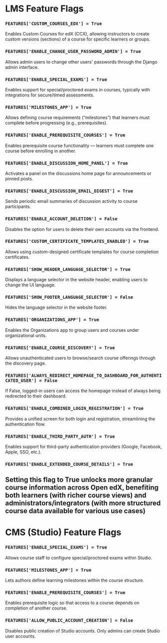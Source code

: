 # LMS Feature Flags

### `FEATURES['CUSTOM_COURSES_EDX'] = True`
Enables Custom Courses for edX (CCX), allowing instructors to create custom versions (sections) of a course for specific learners or groups.

### `FEATURES['ENABLE_CHANGE_USER_PASSWORD_ADMIN'] = True`
Allows admin users to change other users' passwords through the Django admin interface.

### `FEATURES['ENABLE_SPECIAL_EXAMS'] = True`
Enables support for special/proctored exams in courses, typically with integrations for secure/timed assessments.

### `FEATURES['MILESTONES_APP'] = True`
Allows defining course requirements (“milestones”) that learners must complete before progressing (e.g., prerequisites).

### `FEATURES['ENABLE_PREREQUISITE_COURSES'] = True`
Enables prerequisite course functionality — learners must complete one course before enrolling in another.

### `FEATURES['ENABLE_DISCUSSION_HOME_PANEL'] = True`
Activates a panel on the discussions home page for announcements or pinned posts.

### `FEATURES['ENABLE_DISCUSSION_EMAIL_DIGEST'] = True`
Sends periodic email summaries of discussion activity to course participants.

### `FEATURES['ENABLE_ACCOUNT_DELETION'] = False`
Disables the option for users to delete their own accounts via the frontend.

### `FEATURES['CUSTOM_CERTIFICATE_TEMPLATES_ENABLED'] = True`
Allows using custom-designed certificate templates for course completion certificates.

### `FEATURES['SHOW_HEADER_LANGUAGE_SELECTOR'] = True`
Displays a language selector in the website header, enabling users to change the UI language.

### `FEATURES['SHOW_FOOTER_LANGUAGE_SELECTOR'] = False`
Hides the language selector in the website footer.

### `FEATURES['ORGANIZATIONS_APP'] = True`
Enables the Organizations app to group users and courses under organizational units.

### `FEATURES['ENABLE_COURSE_DISCOVERY'] = True`
Allows unauthenticated users to browse/search course offerings through the discovery page.

### `FEATURES['ALWAYS_REDIRECT_HOMEPAGE_TO_DASHBOARD_FOR_AUTHENTICATED_USER'] = False`
If False, logged-in users can access the homepage instead of always being redirected to their dashboard.

### `FEATURES['ENABLE_COMBINED_LOGIN_REGISTRATION'] = True`
Provides a unified screen for both login and registration, streamlining the authentication flow.

### `FEATURES['ENABLE_THIRD_PARTY_AUTH'] = True`
Enables support for third-party authentication providers (Google, Facebook, Apple, SSO, etc.).

### `FEATURES['ENABLE_EXTENDED_COURSE_DETAILS'] = True`
Setting this flag to True unlocks more granular course information across Open edX, benefiting both learners (with richer course views) and administrators/integrators (with more structured course data available for various use cases)
---

# CMS (Studio) Feature Flags

### `FEATURES['ENABLE_SPECIAL_EXAMS'] = True`
Allows course staff to configure special/proctored exams within Studio.

### `FEATURES['MILESTONES_APP'] = True`
Lets authors define learning milestones within the course structure.

### `FEATURES['ENABLE_PREREQUISITE_COURSES'] = True`
Enables prerequisite logic so that access to a course depends on completion of another course.

### `FEATURES['ALLOW_PUBLIC_ACCOUNT_CREATION'] = False`
Disables public creation of Studio accounts. Only admins can create Studio user accounts.
